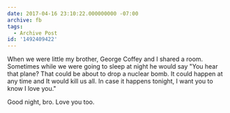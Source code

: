 ```yaml
---
date: 2017-04-16 23:10:22.000000000 -07:00
archive: fb
tags: 
  - Archive Post
id: '1492409422'
---
```


When we were little my brother, George Coffey and I shared a room. Sometimes while we were going to sleep at night he would say "You hear that plane? That could be about to drop a nuclear bomb. It could happen at any time and It would kill us all. In case it happens tonight, I want you to know I love you."

Good night, bro. Love you too.
